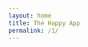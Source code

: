 ```yaml
---
layout: home
title: The Happy App
permalink: /1/
---
```

<div class="page-1-content">
  <div class="page-1-container">
    <div class="page-1-fill"></div>
    <div class="page-1-image"></div>
    <div class="page-1-arrows-container">
      <a href="{{ site.sabeurl }}/2/" class="page-1-arrows-image"></a>
    </div>
  </div>
</div>
